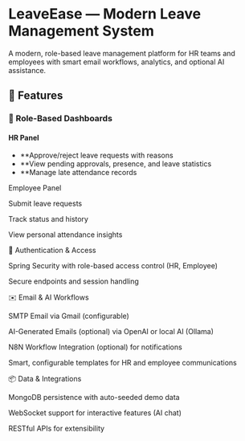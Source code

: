 # LeaveEase — Modern Leave Management System

A modern, role-based leave management platform for HR teams and employees with smart email workflows, analytics, and optional AI assistance.

## 🚀 Features

### 👤 Role-Based Dashboards

#### HR Panel
- **Approve/reject leave requests with reasons
- **View pending approvals, presence, and leave statistics
- **Manage late attendance records

Employee Panel

Submit leave requests

Track status and history

View personal attendance insights

🔐 Authentication & Access

Spring Security with role-based access control (HR, Employee)

Secure endpoints and session handling

✉️ Email & AI Workflows

SMTP Email via Gmail (configurable)

AI-Generated Emails (optional) via OpenAI or local AI (Ollama)

N8N Workflow Integration (optional) for notifications

Smart, configurable templates for HR and employee communications

📦 Data & Integrations

MongoDB persistence with auto-seeded demo data

WebSocket support for interactive features (AI chat)

RESTful APIs for extensibility
